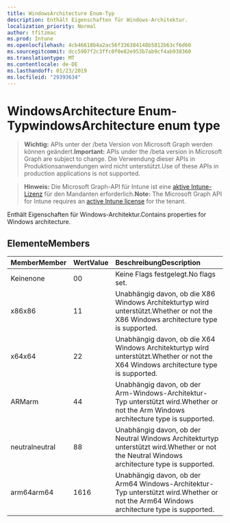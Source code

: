 ```yaml
---
title: WindowsArchitecture Enum-Typ
description: Enthält Eigenschaften für Windows-Architektur.
localization_priority: Normal
author: tfitzmac
ms.prod: Intune
ms.openlocfilehash: 4cb46618b4a2ac56f336384148b5812b63cf6d60
ms.sourcegitcommit: dcc5907f2c3ffc0f0e82e953b7ab9cf4ab938360
ms.translationtype: MT
ms.contentlocale: de-DE
ms.lasthandoff: 01/23/2019
ms.locfileid: "29393634"
---
```

# <a name="windowsarchitecture-enum-type"></a><span data-ttu-id="62b4b-103">WindowsArchitecture Enum-Typ</span><span class="sxs-lookup"><span data-stu-id="62b4b-103">windowsArchitecture enum type</span></span>

> <span data-ttu-id="62b4b-104">**Wichtig:** APIs unter der /beta Version von Microsoft Graph werden können geändert.</span><span class="sxs-lookup"><span data-stu-id="62b4b-104">**Important:** APIs under the /beta version in Microsoft Graph are subject to change.</span></span> <span data-ttu-id="62b4b-105">Die Verwendung dieser APIs in Produktionsanwendungen wird nicht unterstützt.</span><span class="sxs-lookup"><span data-stu-id="62b4b-105">Use of these APIs in production applications is not supported.</span></span>

> <span data-ttu-id="62b4b-106">**Hinweis:** Die Microsoft Graph-API für Intune ist eine [aktive Intune-Lizenz](https://go.microsoft.com/fwlink/?linkid=839381) für den Mandanten erforderlich.</span><span class="sxs-lookup"><span data-stu-id="62b4b-106">**Note:** The Microsoft Graph API for Intune requires an [active Intune license](https://go.microsoft.com/fwlink/?linkid=839381) for the tenant.</span></span>

<span data-ttu-id="62b4b-107">Enthält Eigenschaften für Windows-Architektur.</span><span class="sxs-lookup"><span data-stu-id="62b4b-107">Contains properties for Windows architecture.</span></span>

## <a name="members"></a><span data-ttu-id="62b4b-108">Elemente</span><span class="sxs-lookup"><span data-stu-id="62b4b-108">Members</span></span>
|<span data-ttu-id="62b4b-109">Member</span><span class="sxs-lookup"><span data-stu-id="62b4b-109">Member</span></span>|<span data-ttu-id="62b4b-110">Wert</span><span class="sxs-lookup"><span data-stu-id="62b4b-110">Value</span></span>|<span data-ttu-id="62b4b-111">Beschreibung</span><span class="sxs-lookup"><span data-stu-id="62b4b-111">Description</span></span>|
|:---|:---|:---|
|<span data-ttu-id="62b4b-112">Keine</span><span class="sxs-lookup"><span data-stu-id="62b4b-112">none</span></span>|<span data-ttu-id="62b4b-113">0</span><span class="sxs-lookup"><span data-stu-id="62b4b-113">0</span></span>|<span data-ttu-id="62b4b-114">Keine Flags festgelegt.</span><span class="sxs-lookup"><span data-stu-id="62b4b-114">No flags set.</span></span>|
|<span data-ttu-id="62b4b-115">x86</span><span class="sxs-lookup"><span data-stu-id="62b4b-115">x86</span></span>|<span data-ttu-id="62b4b-116">1</span><span class="sxs-lookup"><span data-stu-id="62b4b-116">1</span></span>|<span data-ttu-id="62b4b-117">Unabhängig davon, ob die X86 Windows Architekturtyp wird unterstützt.</span><span class="sxs-lookup"><span data-stu-id="62b4b-117">Whether or not the X86 Windows architecture type is supported.</span></span>|
|<span data-ttu-id="62b4b-118">x64</span><span class="sxs-lookup"><span data-stu-id="62b4b-118">x64</span></span>|<span data-ttu-id="62b4b-119">2</span><span class="sxs-lookup"><span data-stu-id="62b4b-119">2</span></span>|<span data-ttu-id="62b4b-120">Unabhängig davon, ob die X64 Windows Architekturtyp wird unterstützt.</span><span class="sxs-lookup"><span data-stu-id="62b4b-120">Whether or not the X64 Windows architecture type is supported.</span></span>|
|<span data-ttu-id="62b4b-121">ARM</span><span class="sxs-lookup"><span data-stu-id="62b4b-121">arm</span></span>|<span data-ttu-id="62b4b-122">4</span><span class="sxs-lookup"><span data-stu-id="62b4b-122">4</span></span>|<span data-ttu-id="62b4b-123">Unabhängig davon, ob der Arm-Windows-Architektur-Typ unterstützt wird.</span><span class="sxs-lookup"><span data-stu-id="62b4b-123">Whether or not the Arm Windows architecture type is supported.</span></span>|
|<span data-ttu-id="62b4b-124">neutral</span><span class="sxs-lookup"><span data-stu-id="62b4b-124">neutral</span></span>|<span data-ttu-id="62b4b-125">8</span><span class="sxs-lookup"><span data-stu-id="62b4b-125">8</span></span>|<span data-ttu-id="62b4b-126">Unabhängig davon, ob der Neutral Windows Architekturtyp unterstützt wird.</span><span class="sxs-lookup"><span data-stu-id="62b4b-126">Whether or not the Neutral Windows architecture type is supported.</span></span>|
|<span data-ttu-id="62b4b-127">arm64</span><span class="sxs-lookup"><span data-stu-id="62b4b-127">arm64</span></span>|<span data-ttu-id="62b4b-128">16</span><span class="sxs-lookup"><span data-stu-id="62b4b-128">16</span></span>|<span data-ttu-id="62b4b-129">Unabhängig davon, ob der Arm64 Windows-Architektur-Typ unterstützt wird.</span><span class="sxs-lookup"><span data-stu-id="62b4b-129">Whether or not the Arm64 Windows architecture type is supported.</span></span>|




